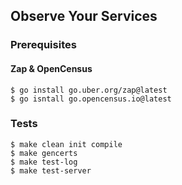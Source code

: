 ## Observe Your Services

### Prerequisites

#### Zap & OpenCensus

```shell
$ go install go.uber.org/zap@latest
$ go isntall go.opencensus.io@latest
```

### Tests

```shell
$ make clean init compile
$ make gencerts
$ make test-log
$ make test-server
```
